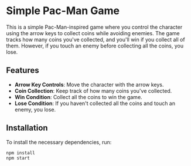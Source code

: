 # Simple Pac-Man Game

This is a simple Pac-Man-inspired game where you control the character using the arrow keys to collect coins while avoiding enemies. The game tracks how many coins you've collected, and you'll win if you collect all of them. However, if you touch an enemy before collecting all the coins, you lose.

## Features

- **Arrow Key Controls**: Move the character with the arrow keys.
- **Coin Collection**: Keep track of how many coins you've collected.
- **Win Condition**: Collect all the coins to win the game.
- **Lose Condition**: If you haven't collected all the coins and touch an enemy, you lose.

## Installation

To install the necessary dependencies, run:

```bash
npm install
npm start
